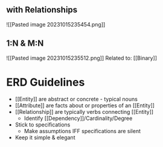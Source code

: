## with Relationships
![[Pasted image 20231015235454.png]]

## 1:N & M:N
![[Pasted image 20231015235512.png]]
Related to: [[Binary]]

# ERD Guidelines
- [[Entity]] are abstract or concrete - typical nouns
- [[Attribute]] are facts about or properties of an [[Entity]]
- [[Relationship]] are typically verbs connecting [[Entity]]
	- Identify [[Dependency]]/Cardinality/Degree
- Stick to specifications
	- Make assumptions IFF specifications are silent
- Keep it simple & elegant

